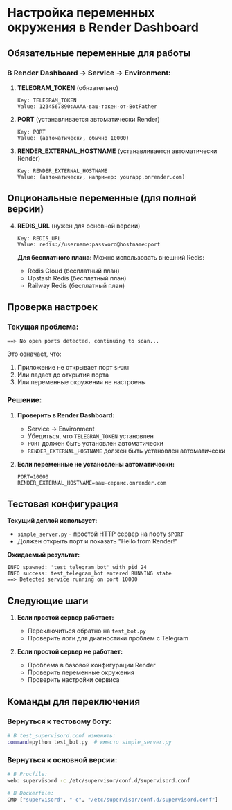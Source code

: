 # Настройка переменных окружения в Render Dashboard

## Обязательные переменные для работы

### В Render Dashboard → Service → Environment:

1. **TELEGRAM_TOKEN** (обязательно)
   ```
   Key: TELEGRAM_TOKEN
   Value: 1234567890:AAAA-ваш-токен-от-BotFather
   ```

2. **PORT** (устанавливается автоматически Render)
   ```
   Key: PORT
   Value: (автоматически, обычно 10000)
   ```

3. **RENDER_EXTERNAL_HOSTNAME** (устанавливается автоматически Render)
   ```
   Key: RENDER_EXTERNAL_HOSTNAME  
   Value: (автоматически, например: yourapp.onrender.com)
   ```

## Опциональные переменные (для полной версии)

4. **REDIS_URL** (нужен для основной версии)
   ```
   Key: REDIS_URL
   Value: redis://username:password@hostname:port
   ```
   
   **Для бесплатного плана:** Можно использовать внешний Redis:
   - Redis Cloud (бесплатный план)
   - Upstash Redis (бесплатный план)
   - Railway Redis (бесплатный план)

## Проверка настроек

### Текущая проблема:
```
==> No open ports detected, continuing to scan...
```

Это означает, что:
1. Приложение не открывает порт `$PORT`
2. Или падает до открытия порта
3. Или переменные окружения не настроены

### Решение:
1. **Проверить в Render Dashboard:**
   - Service → Environment
   - Убедиться, что `TELEGRAM_TOKEN` установлен
   - `PORT` должен быть установлен автоматически
   - `RENDER_EXTERNAL_HOSTNAME` должен быть установлен автоматически

2. **Если переменные не установлены автоматически:**
   ```
   PORT=10000
   RENDER_EXTERNAL_HOSTNAME=ваш-сервис.onrender.com
   ```

## Тестовая конфигурация

**Текущий деплой использует:**
- `simple_server.py` - простой HTTP сервер на порту `$PORT`
- Должен открыть порт и показать "Hello from Render!"

**Ожидаемый результат:**
```
INFO spawned: 'test_telegram_bot' with pid 24
INFO success: test_telegram_bot entered RUNNING state
==> Detected service running on port 10000
```

## Следующие шаги

1. **Если простой сервер работает:**
   - Переключиться обратно на `test_bot.py`
   - Проверить логи для диагностики проблем с Telegram

2. **Если простой сервер не работает:**
   - Проблема в базовой конфигурации Render
   - Проверить переменные окружения
   - Проверить настройки сервиса

## Команды для переключения

### Вернуться к тестовому боту:
```bash
# В test_supervisord.conf изменить:
command=python test_bot.py  # вместо simple_server.py
```

### Вернуться к основной версии:
```bash
# В Procfile:
web: supervisord -c /etc/supervisor/conf.d/supervisord.conf

# В Dockerfile:
CMD ["supervisord", "-c", "/etc/supervisor/conf.d/supervisord.conf"]
```
